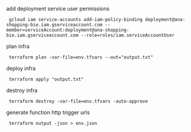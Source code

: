 add deployment service user permissions
```shell script
 gcloud iam service-accounts add-iam-policy-binding deployment@ana-shopping-bie.iam.gserviceaccount.com --member=serviceAccount:deployment@ana-shopping-bie.iam.gserviceaccount.com --role=roles/iam.serviceAccountUser
```

plan infra
```shell script 
 terraform plan -var-file=env.tfvars --out="output.txt"
```

deploy infra
```shell script 
 terraform apply "output.txt"
```

destroy infra
```shell script 
 terraform destroy -var-file=env.tfvars -auto-approve
```

generate function http trigger urls
```shell script
 terraform output -json > env.json
```
